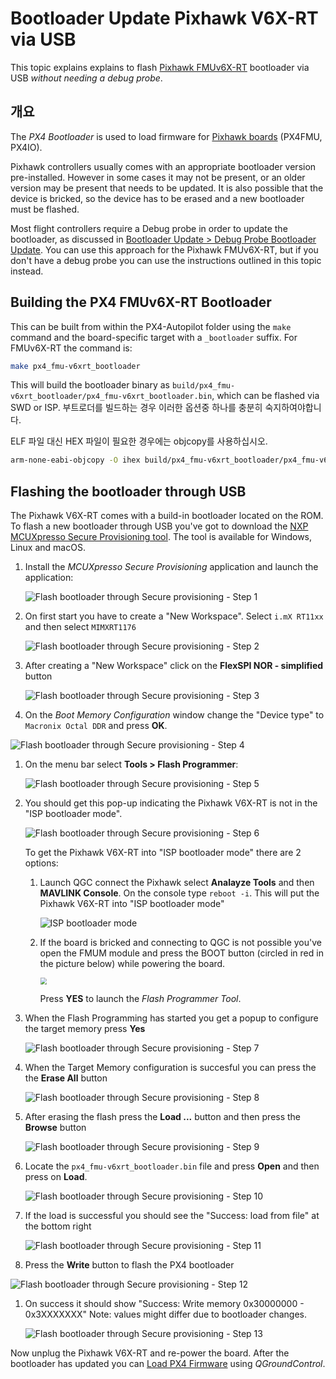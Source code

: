 # Bootloader Update Pixhawk V6X-RT via USB

This topic explains explains to flash [Pixhawk FMUv6X-RT](../flight_controller/pixhawk6x-rt.md) bootloader via USB _without needing a debug probe_.

## 개요

The _PX4 Bootloader_ is used to load firmware for [Pixhawk boards](../flight_controller/pixhawk_series.md) (PX4FMU, PX4IO).

Pixhawk controllers usually comes with an appropriate bootloader version pre-installed.
However in some cases it may not be present, or an older version may be present that needs to be updated.
It is also possible that the device is bricked, so the device has to be erased and a new bootloader must be flashed.

Most flight controllers require a Debug probe in order to update the bootloader, as discussed in [Bootloader Update > Debug Probe Bootloader Update](../advanced_config/bootloader_update.md#debug-probe-bootloader-update).
You can use this approach for the Pixhawk FMUv6X-RT, but if you don't have a debug probe you can use the instructions outlined in this topic instead.

## Building the PX4 FMUv6X-RT Bootloader

This can be built from within the PX4-Autopilot folder using the `make` command and the board-specific target with a `_bootloader` suffix.
For FMUv6X-RT the command is:

```sh
make px4_fmu-v6xrt_bootloader
```

This will build the bootloader binary as `build/px4_fmu-v6xrt_bootloader/px4_fmu-v6xrt_bootloader.bin`, which can be flashed via SWD or ISP.
부트로더를 빌드하는 경우 이러한 옵션중 하나를 충분히 숙지하여야합니다.

ELF 파일 대신 HEX 파일이 필요한 경우에는 objcopy를 사용하십시오.

```sh
arm-none-eabi-objcopy -O ihex build/px4_fmu-v6xrt_bootloader/px4_fmu-v6xrt_bootloader.elf px4_fmu-v6xrt_bootloader.hex
```

## Flashing the bootloader through USB

The Pixhawk V6X-RT comes with a build-in bootloader located on the ROM.
To flash a new bootloader through USB you've got to download the [NXP MCUXpresso Secure Provisioning tool](https://www.nxp.com/design/design-center/software/development-software/mcuxpresso-software-and-tools-/mcuxpresso-secure-provisioning-tool:MCUXPRESSO-SECURE-PROVISIONING).
The tool is available for Windows, Linux and macOS.

1. Install the _MCUXpresso Secure Provisioning_ application and launch the application:

   ![Flash bootloader through Secure provisioning - Step 1](../../assets/advanced_config/bootloader_6xrt/bootloader_update_v6xrt_step1.png)

2. On first start you have to create a "New Workspace".
   Select `i.mX RT11xx` and then select `MIMXRT1176`

   ![Flash bootloader through Secure provisioning - Step 2](../../assets/advanced_config/bootloader_6xrt/bootloader_update_v6xrt_step2.png)

3. After creating a "New Workspace" click on the **FlexSPI NOR - simplified** button

   ![Flash bootloader through Secure provisioning - Step 3](../../assets/advanced_config/bootloader_6xrt/bootloader_update_v6xrt_step3.png)

4. On the _Boot Memory Configuration_ window change the "Device type" to `Macronix Octal DDR` and press **OK**.

![Flash bootloader through Secure provisioning - Step 4](../../assets/advanced_config/bootloader_6xrt/bootloader_update_v6xrt_step4.png)

1. On the menu bar select **Tools > Flash Programmer**:

   ![Flash bootloader through Secure provisioning - Step 5](../../assets/advanced_config/bootloader_6xrt/bootloader_update_v6xrt_step5.png)

2. You should get this pop-up indicating the Pixhawk V6X-RT is not in the "ISP bootloader mode".

   ![Flash bootloader through Secure provisioning - Step 6](../../assets/advanced_config/bootloader_6xrt/bootloader_update_v6xrt_step6.png)

   To get the Pixhawk V6X-RT into "ISP bootloader mode" there are 2 options:

   1. Launch QGC connect the Pixhawk select **Analayze Tools** and then **MAVLINK Console**.
      On the console type `reboot -i`.
      This will put the Pixhawk V6X-RT into "ISP bootloader mode"

      ![ISP bootloader mode](../../assets/advanced_config/bootloader_6xrt/bootloader_update_v6xrt_enter_isp_qgc.png)

   2. If the board is bricked and connecting to QGC is not possible you've open the FMUM module and press the BOOT button (circled in red in the picture below) while powering the board.

      <img src="../../assets/advanced_config/bootloader_6xrt/bootloader_update_v6xrt_enter_isp_button.jpg" style="zoom:67%;" />

      Press **YES** to launch the _Flash Programmer Tool_.

3. When the Flash Programming has started you get a popup to configure the target memory press **Yes**

   ![Flash bootloader through Secure provisioning - Step 7](../../assets/advanced_config/bootloader_6xrt/bootloader_update_v6xrt_step7.png)

4. When the Target Memory configuration is succesful you can press the the **Erase All** button

   ![Flash bootloader through Secure provisioning - Step 8](../../assets/advanced_config/bootloader_6xrt/bootloader_update_v6xrt_step8.png)

5. After erasing the flash press the **Load ...** button and then press the **Browse** button

   ![Flash bootloader through Secure provisioning - Step 9](../../assets/advanced_config/bootloader_6xrt/bootloader_update_v6xrt_step9.png)

6. Locate the `px4_fmu-v6xrt_bootloader.bin` file and press **Open** and then press on **Load**.

   ![Flash bootloader through Secure provisioning - Step 10](../../assets/advanced_config/bootloader_6xrt/bootloader_update_v6xrt_step10.png)

7. If the load is successful you should see the "Success: load from file" at the bottom right

   ![Flash bootloader through Secure provisioning - Step 11](../../assets/advanced_config/bootloader_6xrt/bootloader_update_v6xrt_step11.png)

8. Press the **Write** button to flash the PX4 bootloader

![Flash bootloader through Secure provisioning - Step 12](../../assets/advanced_config/bootloader_6xrt/bootloader_update_v6xrt_step12.png)

1. On success it should show "Success: Write memory 0x30000000 - 0x3XXXXXXX" Note: values might differ due to bootloader changes.

   ![Flash bootloader through Secure provisioning - Step 13](../../assets/advanced_config/bootloader_6xrt/bootloader_update_v6xrt_step13.png)

Now unplug the Pixhawk V6X-RT and re-power the board.
After the bootloader has updated you can [Load PX4 Firmware](../config/firmware.md) using _QGroundControl_.
